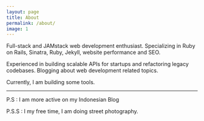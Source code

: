 ```yaml
---
layout: page
title: About
permalink: /about/
image: 1
---
```


Full-stack and JAMstack web development enthusiast. Specializing in Ruby on Rails, Sinatra, Ruby, Jekyll, website performance and SEO.

Experienced in building scalable APIs for startups and refactoring legacy codebases. Blogging about web development related topics.

Currently, I am building some tools.

***

P.S : I am more active on my Indonesian Blog

P.S.S : I my free time, I am doing street photography.
